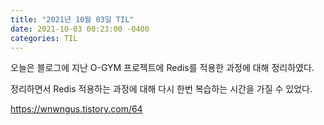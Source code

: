 ```yaml
---
title: "2021년 10월 03일 TIL"
date: 2021-10-03 00:23:00 -0400
categories: TIL
---
```


오늘은 블로그에 지난 O-GYM 프로젝트에 Redis를 적용한 과정에 대해 정리하였다.

정리하면서 Redis 적용하는 과정에 대해 다시 한번 복습하는 시간을 가질 수 있었다. 

https://wnwngus.tistory.com/64


